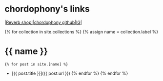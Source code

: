 # chordophony's links

|[Reverb shop!](https://reverb.com/shop/bs-gear-4?utm_source=rev-ios-app&utm_medium=ios-share&utm_campaign=shop&utm_content=1231466)|[chordophony github](http://github.com/chordophony)|[IG](http://instagram.com/chordophony)|

{% for collection in site.collections %}
  {% assign name = collection.label %}
# {{ name }} #
    {% for post in site.[name] %}
  - [{{ post.title }}]({{ post.url }})
    {% endfor %}
{% endfor %}
